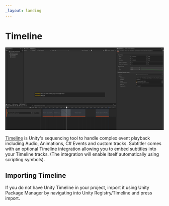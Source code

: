 ```yaml
---
_layout: landing
---
```


# Timeline

![Timeline](../images/Screens/TimelineIntro.PNG)

[Timeline](https://unity.com/features/timeline) is Unity's sequencing tool to handle complex event playback including Audio, Animations, C# Events and custom tracks. Subtitler comes with an optional Timeline integration allowing you to embed subtitles into your Timeline tracks. (The integration will enable itself automatically using scripting symbols).

## Importing Timeline
If you do not have Unity Timeline in your project, import it using Unity Package Manager by navigating into Unity Registry/Timeline and press import.

